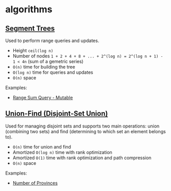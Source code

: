 # algorithms

## [Segment Trees](/segment-tree.py)

Used to perform range queries and updates.

* Height `ceil(log n)`
* Number of nodes `1 + 2 + 4 + 8 + ... + 2^(log n) = 2^(log n + 1) - 1 < 4n` (sum of a gemetric series)
* `O(n)` time for building the tree
* `O(log n)` time for queries and updates
* `O(n)` space

Examples:

* [Range Sum Query - Mutable](https://leetcode.com/problems/range-sum-query-mutable/description/)

## [Union-Find (Disjoint-Set Union)](/union-find.py)

Used for managing disjoint sets and supports two main operations: union (combining two sets) and find (determining to which set an element belongs to).

* `O(n)` time for union and find
* Amortized `O(log n)` time with rank optimization
* Amortized `O(1)` time with rank optimization and path compression
* `O(n)` space

Examples:

* [Number of Provinces](https://leetcode.com/problems/number-of-provinces/description/)
